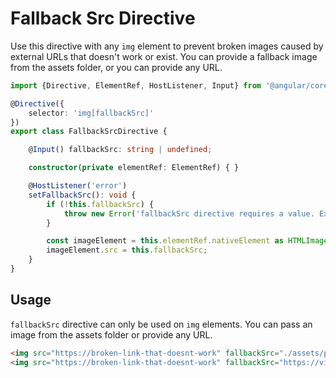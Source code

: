 # Fallback Src Directive

Use this directive with any `img` element to prevent broken images caused by external URLs that doesn't work or exist.
You can provide a fallback image from the assets folder, or you can provide any URL.

<ngs-code-block-with-header file-name="fallback-src.directive.ts">

```typescript
import {Directive, ElementRef, HostListener, Input} from '@angular/core';

@Directive({
	selector: 'img[fallbackSrc]'
})
export class FallbackSrcDirective {

	@Input() fallbackSrc: string | undefined;

	constructor(private elementRef: ElementRef) { }

	@HostListener('error')
	setFallbackSrc(): void {
		if (!this.fallbackSrc) {
			throw new Error('fallbackSrc directive requires a value. Example: <img src="https://broken-link-that-doesnt-work" fallbackSrc="./assets/placeholder.svg" alt="...">');
		}

		const imageElement = this.elementRef.nativeElement as HTMLImageElement;
		imageElement.src = this.fallbackSrc;
	}
}

```

</ngs-code-block-with-header>

## Usage 

`fallbackSrc` directive can only be used on `img` elements. You can pass an image from the assets folder or provide any URL.

<ngs-code-block-with-header>

```html
<img src="https://broken-link-that-doesnt-work" fallbackSrc="./assets/placeholder.jpeg" alt="Alt text here">
<img src="https://broken-link-that-doesnt-work" fallbackSrc="https://via.placeholder.com/150" alt="Alt text here">
```

</ngs-code-block-with-header>
